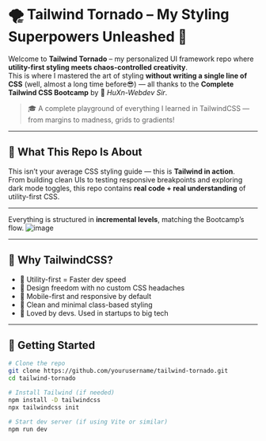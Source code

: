 
# 🌪️ Tailwind Tornado – My Styling Superpowers Unleashed 💅

Welcome to **Tailwind Tornado** – my personalized UI framework repo where **utility-first styling meets chaos-controlled creativity**.  
This is where I mastered the art of styling **without writing a single line of CSS** (well, almost a long time before😎) — all thanks to the **Complete Tailwind CSS Bootcamp** by 🧠 *HuXn-Webdev Sir*.

> 🎓 A complete playground of everything I learned in TailwindCSS — from margins to madness, grids to gradients!

---

## 🎯 What This Repo Is About

This isn’t your average CSS styling guide — this is **Tailwind in action**.  
From building clean UIs to testing responsive breakpoints and exploring dark mode toggles, this repo contains **real code + real understanding** of utility-first CSS.

---

Everything is structured in **incremental levels**, matching the Bootcamp’s flow.
![image](https://github.com/user-attachments/assets/d07ac023-076d-42d1-ae95-322e91977725)

---

## 🧠 Why TailwindCSS?

- 🔧 Utility-first = Faster dev speed
- 🌈 Design freedom with no custom CSS headaches
- 📱 Mobile-first and responsive by default
- 🧼 Clean and minimal class-based styling
- 💨 Loved by devs. Used in startups to big tech

---

## 🚀 Getting Started

```bash
# Clone the repo
git clone https://github.com/yourusername/tailwind-tornado.git
cd tailwind-tornado

# Install Tailwind (if needed)
npm install -D tailwindcss
npx tailwindcss init

# Start dev server (if using Vite or similar)
npm run dev

